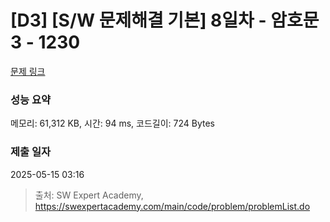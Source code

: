 # [D3] [S/W 문제해결 기본] 8일차 - 암호문3 - 1230 

[문제 링크](https://swexpertacademy.com/main/code/problem/problemDetail.do?contestProbId=AV14zIwqAHwCFAYD) 

### 성능 요약

메모리: 61,312 KB, 시간: 94 ms, 코드길이: 724 Bytes

### 제출 일자

2025-05-15 03:16



> 출처: SW Expert Academy, https://swexpertacademy.com/main/code/problem/problemList.do
